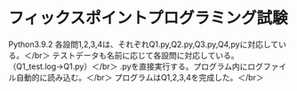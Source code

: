 フィックスポイントプログラミング試験
====
Python3.9.2
各設問1,2,3,4は、それぞれQ1.py,Q2.py,Q3.py,Q4,pyに対応している。＜/br＞
テストデータも名前に応じて各設問に対応している。（Q1_test.log→Q1.py）＜/br＞
.pyを直接実行する。プログラム内にログファイル自動的に読み込む。＜/br＞
プログラムはQ1,2,3,4を完成した。＜/br＞

